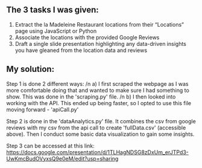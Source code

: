 The 3 tasks I was given:
-

1. Extract the la Madeleine Restaurant locations from their “Locations” page using JavaScript or Python
2. Associate the locations with the provided Google Reviews
3. Draft a single slide presentation highlighting any data-driven insights you have gleaned from the location data and reviews

My solution:
-
Step 1 is done 2 different ways:
/n a) I first scraped the webpage as I was more comfortable doing that and wanted to make sure I had something to show. This was done in the 'scraping.py' file.
/n b) I then looked into working with the API. This ended up being faster, so I opted to use this file moving forward - 'apiCall.py'

Step 2 is done in the 'dataAnalytics.py' file. It combines the csv from google reviews with my csv from the api call to create 'fullData.csv' (accessible above). Then I conduct some basic data visualization to gain some insights.

Step 3 can be accessed at this link:
https://docs.google.com/presentation/d/1TLHagNDSG8zDxUm_erJTPd3-UwKmcBudOVyxsQ9e0eM/edit?usp=sharing
